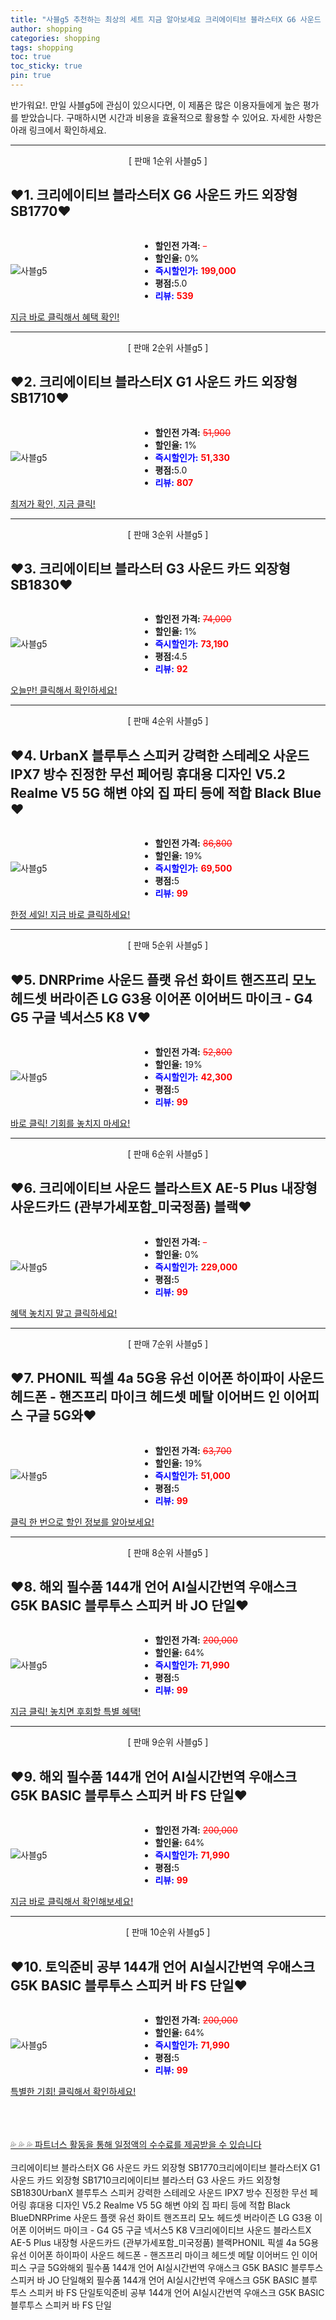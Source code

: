 ```yaml
---
title: "사블g5 추천하는 최상의 세트 지금 알아보세요 크리에이티브 블라스터X G6 사운드 카드"
author: shopping
categories: shopping
tags: shopping
toc: true
toc_sticky: true
pin: true
---
```

반가워요!. 만일 사블g5에 관심이 있으시다면,  이 제품은 많은 이용자들에게 높은 평가를 받았습니다. 구매하시면 시간과 비용을 효율적으로 활용할 수 있어요. 자세한 사항은 아래 링크에서 확인하세요.

---
<p class="toplist" style="margin: 0 auto; display: block; width: fit-content;">[ 판매 1순위 사블g5 ]</p>

<h2><strong>❤️1. 크리에이티브 블라스터X G6 사운드 카드 외장형 SB1770❤️</strong></h2>

<div style="display: flex; align-items: center;">
    <div style="flex: 0.4;">
        <img src="https://thumbnail10.coupangcdn.com/thumbnails/remote/230x230ex/image/retail/images/2020/04/06/14/3/0ed98ac5-1ad0-4e38-8bd3-f120ab7c985c.jpg" alt="사블g5" style="max-width: 100%;">
    </div>
    <div style="flex: 0.6; margin-left: 10px;">
        <ul>
            <li><strong>할인전 가격:</strong> <del style="color: red;">-</del></li>
            <li><strong>할인율:</strong> 0%</li>
            <li><span style='color:blue'><strong>즉시할인가:</strong></span> <span style='color:red'><strong>199,000</strong></span></li>
            <li><strong>평점:</strong>5.0</li>
            <li><span style='color:blue'><strong>리뷰:</strong></span> <span style='color:red'><strong>539</strong></span></li>
        </ul>
    </div>
</div>
<div class="center">
    <a href="https://William4Davisa.github.io?lptag=AF9450613&subid=githubio&pageKey=1431719734&traceid=V0-153&itemId=2472847274&vendorItemId=70466232482" class="myButton">
        지금 바로 클릭해서 혜택 확인!
    </a>
</div>


---
<p class="toplist" style="margin: 0 auto; display: block; width: fit-content;">[ 판매 2순위 사블g5 ]</p>

<h2><strong>❤️2. 크리에이티브 블라스터X G1 사운드 카드 외장형 SB1710❤️</strong></h2>

<div style="display: flex; align-items: center;">
    <div style="flex: 0.4;">
        <img src="https://thumbnail10.coupangcdn.com/thumbnails/remote/230x230ex/image/retail/images/2020/04/06/14/2/60028431-35ed-4242-925f-592e250a9aae.jpg" alt="사블g5" style="max-width: 100%;">
    </div>
    <div style="flex: 0.6; margin-left: 10px;">
        <ul>
            <li><strong>할인전 가격:</strong> <del style="color: red;">51,900</del></li>
            <li><strong>할인율:</strong> 1%</li>
            <li><span style='color:blue'><strong>즉시할인가:</strong></span> <span style='color:red'><strong>51,330</strong></span></li>
            <li><strong>평점:</strong>5.0</li>
            <li><span style='color:blue'><strong>리뷰:</strong></span> <span style='color:red'><strong>807</strong></span></li>
        </ul>
    </div>
</div>
<div class="center">
    <a href="https://William4Davisa.github.io?lptag=AF9450613&subid=githubio&pageKey=1431719807&traceid=V0-153&itemId=2472847419&vendorItemId=70466232551" class="myButton">
        최저가 확인, 지금 클릭!
    </a>
</div>


---
<p class="toplist" style="margin: 0 auto; display: block; width: fit-content;">[ 판매 3순위 사블g5 ]</p>

<h2><strong>❤️3. 크리에이티브 블라스터 G3 사운드 카드 외장형 SB1830❤️</strong></h2>

<div style="display: flex; align-items: center;">
    <div style="flex: 0.4;">
        <img src="https://thumbnail8.coupangcdn.com/thumbnails/remote/230x230ex/image/retail/images/2020/04/07/17/7/96d97806-05d4-4055-8417-f9059cddd961.jpg" alt="사블g5" style="max-width: 100%;">
    </div>
    <div style="flex: 0.6; margin-left: 10px;">
        <ul>
            <li><strong>할인전 가격:</strong> <del style="color: red;">74,000</del></li>
            <li><strong>할인율:</strong> 1%</li>
            <li><span style='color:blue'><strong>즉시할인가:</strong></span> <span style='color:red'><strong>73,190</strong></span></li>
            <li><strong>평점:</strong>4.5</li>
            <li><span style='color:blue'><strong>리뷰:</strong></span> <span style='color:red'><strong>92</strong></span></li>
        </ul>
    </div>
</div>
<div class="center">
    <a href="https://William4Davisa.github.io?lptag=AF9450613&subid=githubio&pageKey=1436529774&traceid=V0-153&itemId=2479452684&vendorItemId=70472772568" class="myButton">
        오늘만! 클릭해서 확인하세요!
    </a>
</div>


---
<p class="toplist" style="margin: 0 auto; display: block; width: fit-content;">[ 판매 4순위 사블g5 ]</p>

<h2><strong>❤️4. UrbanX 블루투스 스피커 강력한 스테레오 사운드 IPX7 방수 진정한 무선 페어링 휴대용 디자인 V5.2 Realme V5 5G 해변 야외 집 파티 등에 적합 Black Blue❤️</strong></h2>

<div style="display: flex; align-items: center;">
    <div style="flex: 0.4;">
        <img src="https://thumbnail9.coupangcdn.com/thumbnails/remote/230x230ex/image/vendor_inventory/d2bd/95e34f42558ef2caa251d7d0c8218e09327fcfa56c8781abe946dc8a5217.jpg" alt="사블g5" style="max-width: 100%;">
    </div>
    <div style="flex: 0.6; margin-left: 10px;">
        <ul>
            <li><strong>할인전 가격:</strong> <del style="color: red;">86,800</del></li>
            <li><strong>할인율:</strong> 19%</li>
            <li><span style='color:blue'><strong>즉시할인가:</strong></span> <span style='color:red'><strong>69,500</strong></span></li>
            <li><strong>평점:</strong>5</li>
            <li><span style='color:blue'><strong>리뷰:</strong></span> <span style='color:red'><strong>99</strong></span></li>
        </ul>
    </div>
</div>
<div class="center">
    <a href="https://William4Davisa.github.io?lptag=AF9450613&subid=githubio&pageKey=7708115515&traceid=V0-153&itemId=20655434384&vendorItemId=90778289643" class="myButton">
        한정 세일! 지금 바로 클릭하세요!
    </a>
</div>


---
<p class="toplist" style="margin: 0 auto; display: block; width: fit-content;">[ 판매 5순위 사블g5 ]</p>

<h2><strong>❤️5. DNRPrime 사운드 플랫 유선 화이트 핸즈프리 모노 헤드셋 버라이즌 LG G3용 이어폰 이어버드 마이크 - G4 G5 구글 넥서스5 K8 V❤️</strong></h2>

<div style="display: flex; align-items: center;">
    <div style="flex: 0.4;">
        <img src="https://thumbnail7.coupangcdn.com/thumbnails/remote/230x230ex/image/vendor_inventory/5ff1/e3c09253f2e7e6e9aad741019a3ad6cf1aaec0b3368d010ee246545fb26c.jpg" alt="사블g5" style="max-width: 100%;">
    </div>
    <div style="flex: 0.6; margin-left: 10px;">
        <ul>
            <li><strong>할인전 가격:</strong> <del style="color: red;">52,800</del></li>
            <li><strong>할인율:</strong> 19%</li>
            <li><span style='color:blue'><strong>즉시할인가:</strong></span> <span style='color:red'><strong>42,300</strong></span></li>
            <li><strong>평점:</strong>5</li>
            <li><span style='color:blue'><strong>리뷰:</strong></span> <span style='color:red'><strong>99</strong></span></li>
        </ul>
    </div>
</div>
<div class="center">
    <a href="https://William4Davisa.github.io?lptag=AF9450613&subid=githubio&pageKey=7663351822&traceid=V0-153&itemId=20422325479&vendorItemId=90779304983" class="myButton">
        바로 클릭! 기회를 놓치지 마세요!
    </a>
</div>


---
<p class="toplist" style="margin: 0 auto; display: block; width: fit-content;">[ 판매 6순위 사블g5 ]</p>

<h2><strong>❤️6. 크리에이티브 사운드 블라스트X AE-5 Plus 내장형 사운드카드 (관부가세포함_미국정품) 블랙❤️</strong></h2>

<div style="display: flex; align-items: center;">
    <div style="flex: 0.4;">
        <img src="https://thumbnail9.coupangcdn.com/thumbnails/remote/230x230ex/image/vendor_inventory/7f47/4e37d54235c78373d03c011380def730c47d8a30265e84da82a09b5f54d1.jpg" alt="사블g5" style="max-width: 100%;">
    </div>
    <div style="flex: 0.6; margin-left: 10px;">
        <ul>
            <li><strong>할인전 가격:</strong> <del style="color: red;">-</del></li>
            <li><strong>할인율:</strong> 0%</li>
            <li><span style='color:blue'><strong>즉시할인가:</strong></span> <span style='color:red'><strong>229,000</strong></span></li>
            <li><strong>평점:</strong>5</li>
            <li><span style='color:blue'><strong>리뷰:</strong></span> <span style='color:red'><strong>99</strong></span></li>
        </ul>
    </div>
</div>
<div class="center">
    <a href="https://William4Davisa.github.io?lptag=AF9450613&subid=githubio&pageKey=8212787720&traceid=V0-153&itemId=23578922750&vendorItemId=90604828944" class="myButton">
        혜택 놓치지 말고 클릭하세요!
    </a>
</div>


---
<p class="toplist" style="margin: 0 auto; display: block; width: fit-content;">[ 판매 7순위 사블g5 ]</p>

<h2><strong>❤️7. PHONIL 픽셀 4a 5G용 유선 이어폰 하이파이 사운드 헤드폰 - 핸즈프리 마이크 헤드셋 메탈 이어버드 인 이어피스 구글 5G와❤️</strong></h2>

<div style="display: flex; align-items: center;">
    <div style="flex: 0.4;">
        <img src="https://thumbnail9.coupangcdn.com/thumbnails/remote/230x230ex/image/vendor_inventory/5381/ee3b45c360e2ea0dbe81165cbdfd31db61d455bdd74be284c6f4ec16d02a.jpg" alt="사블g5" style="max-width: 100%;">
    </div>
    <div style="flex: 0.6; margin-left: 10px;">
        <ul>
            <li><strong>할인전 가격:</strong> <del style="color: red;">63,700</del></li>
            <li><strong>할인율:</strong> 19%</li>
            <li><span style='color:blue'><strong>즉시할인가:</strong></span> <span style='color:red'><strong>51,000</strong></span></li>
            <li><strong>평점:</strong>5</li>
            <li><span style='color:blue'><strong>리뷰:</strong></span> <span style='color:red'><strong>99</strong></span></li>
        </ul>
    </div>
</div>
<div class="center">
    <a href="https://William4Davisa.github.io?lptag=AF9450613&subid=githubio&pageKey=7663195027&traceid=V0-153&itemId=20421456518&vendorItemId=90778801767" class="myButton">
        클릭 한 번으로 할인 정보를 알아보세요!
    </a>
</div>


---
<p class="toplist" style="margin: 0 auto; display: block; width: fit-content;">[ 판매 8순위 사블g5 ]</p>

<h2><strong>❤️8. 해외 필수품 144개 언어 AI실시간번역 우애스크 G5K BASIC 블루투스 스피커 바 JO 단일❤️</strong></h2>

<div style="display: flex; align-items: center;">
    <div style="flex: 0.4;">
        <img src="https://thumbnail6.coupangcdn.com/thumbnails/remote/230x230ex/image/vendor_inventory/89f0/bb28da2df4593039ef70cc9ca918ea05ff525a3e5b7e7a254ad997301b3b.jpg" alt="사블g5" style="max-width: 100%;">
    </div>
    <div style="flex: 0.6; margin-left: 10px;">
        <ul>
            <li><strong>할인전 가격:</strong> <del style="color: red;">200,000</del></li>
            <li><strong>할인율:</strong> 64%</li>
            <li><span style='color:blue'><strong>즉시할인가:</strong></span> <span style='color:red'><strong>71,990</strong></span></li>
            <li><strong>평점:</strong>5</li>
            <li><span style='color:blue'><strong>리뷰:</strong></span> <span style='color:red'><strong>99</strong></span></li>
        </ul>
    </div>
</div>
<div class="center">
    <a href="https://William4Davisa.github.io?lptag=AF9450613&subid=githubio&pageKey=8230214402&traceid=V0-153&itemId=23685871044&vendorItemId=90711048540" class="myButton">
        지금 클릭! 놓치면 후회할 특별 혜택!
    </a>
</div>


---
<p class="toplist" style="margin: 0 auto; display: block; width: fit-content;">[ 판매 9순위 사블g5 ]</p>

<h2><strong>❤️9. 해외 필수품 144개 언어 AI실시간번역 우애스크 G5K BASIC 블루투스 스피커 바 FS 단일❤️</strong></h2>

<div style="display: flex; align-items: center;">
    <div style="flex: 0.4;">
        <img src="https://thumbnail6.coupangcdn.com/thumbnails/remote/230x230ex/image/vendor_inventory/89f0/bb28da2df4593039ef70cc9ca918ea05ff525a3e5b7e7a254ad997301b3b.jpg" alt="사블g5" style="max-width: 100%;">
    </div>
    <div style="flex: 0.6; margin-left: 10px;">
        <ul>
            <li><strong>할인전 가격:</strong> <del style="color: red;">200,000</del></li>
            <li><strong>할인율:</strong> 64%</li>
            <li><span style='color:blue'><strong>즉시할인가:</strong></span> <span style='color:red'><strong>71,990</strong></span></li>
            <li><strong>평점:</strong>5</li>
            <li><span style='color:blue'><strong>리뷰:</strong></span> <span style='color:red'><strong>99</strong></span></li>
        </ul>
    </div>
</div>
<div class="center">
    <a href="https://William4Davisa.github.io?lptag=AF9450613&subid=githubio&pageKey=8230214458&traceid=V0-153&itemId=23685871253&vendorItemId=90711048776" class="myButton">
        지금 바로 클릭해서 확인해보세요!
    </a>
</div>


---
<p class="toplist" style="margin: 0 auto; display: block; width: fit-content;">[ 판매 10순위 사블g5 ]</p>

<h2><strong>❤️10. 토익준비 공부 144개 언어 AI실시간번역 우애스크 G5K BASIC 블루투스 스피커 바 FS 단일❤️</strong></h2>

<div style="display: flex; align-items: center;">
    <div style="flex: 0.4;">
        <img src="https://thumbnail6.coupangcdn.com/thumbnails/remote/230x230ex/image/vendor_inventory/89f0/bb28da2df4593039ef70cc9ca918ea05ff525a3e5b7e7a254ad997301b3b.jpg" alt="사블g5" style="max-width: 100%;">
    </div>
    <div style="flex: 0.6; margin-left: 10px;">
        <ul>
            <li><strong>할인전 가격:</strong> <del style="color: red;">200,000</del></li>
            <li><strong>할인율:</strong> 64%</li>
            <li><span style='color:blue'><strong>즉시할인가:</strong></span> <span style='color:red'><strong>71,990</strong></span></li>
            <li><strong>평점:</strong>5</li>
            <li><span style='color:blue'><strong>리뷰:</strong></span> <span style='color:red'><strong>99</strong></span></li>
        </ul>
    </div>
</div>
<div class="center">
    <a href="https://William4Davisa.github.io?lptag=AF9450613&subid=githubio&pageKey=8230214508&traceid=V0-153&itemId=23685871529&vendorItemId=90711049015" class="myButton">
        특별한 기회! 클릭해서 확인하세요!
    </a>
</div>

<br><br><br>[💦 💦 💦 파트너스 활동을 통해 일정액의 수수료를 제공받을 수 있습니다](https://link.coupang.com/a/bcpT2c)<br><br>크리에이티브 블라스터X G6 사운드 카드 외장형 SB1770크리에이티브 블라스터X G1 사운드 카드 외장형 SB1710크리에이티브 블라스터 G3 사운드 카드 외장형 SB1830UrbanX 블루투스 스피커 강력한 스테레오 사운드 IPX7 방수 진정한 무선 페어링 휴대용 디자인 V5.2 Realme V5 5G 해변 야외 집 파티 등에 적합 Black BlueDNRPrime 사운드 플랫 유선 화이트 핸즈프리 모노 헤드셋 버라이즌 LG G3용 이어폰 이어버드 마이크 - G4 G5 구글 넥서스5 K8 V크리에이티브 사운드 블라스트X AE-5 Plus 내장형 사운드카드 (관부가세포함_미국정품) 블랙PHONIL 픽셀 4a 5G용 유선 이어폰 하이파이 사운드 헤드폰 - 핸즈프리 마이크 헤드셋 메탈 이어버드 인 이어피스 구글 5G와해외 필수품 144개 언어 AI실시간번역 우애스크 G5K BASIC 블루투스 스피커 바 JO 단일해외 필수품 144개 언어 AI실시간번역 우애스크 G5K BASIC 블루투스 스피커 바 FS 단일토익준비 공부 144개 언어 AI실시간번역 우애스크 G5K BASIC 블루투스 스피커 바 FS 단일